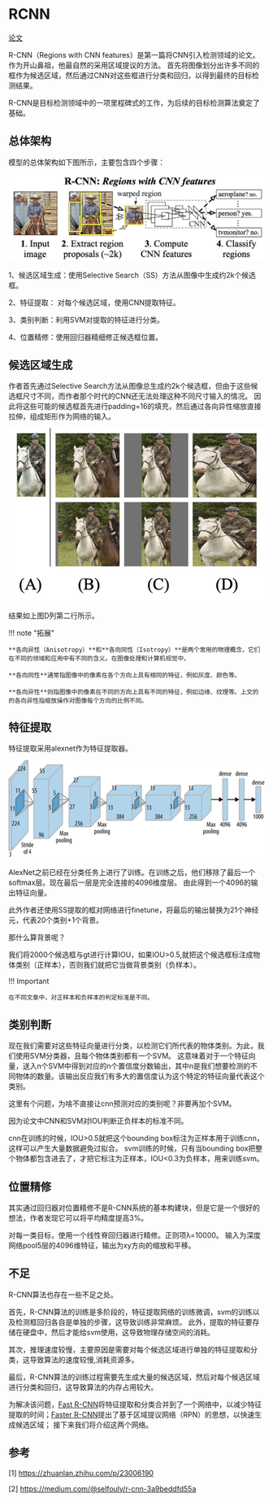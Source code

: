 # RCNN

[论文](https://arxiv.org/pdf/1311.2524.pdf)

R-CNN（Regions with CNN features）是第一篇将CNN引入检测领域的论文。作为开山鼻祖，他最自然的采用<def>区域提议</def>的方法。
首先将图像划分出许多不同的框作为候选区域，然后通过CNN对这些框进行分类和回归，以得到最终的目标检测结果。

R-CNN是目标检测领域中的一项里程碑式的工作，为后续的目标检测算法奠定了基础。

## 总体架构

模型的总体架构如下图所示，主要包含四个步骤：

![](../img/05/02/RCNN.jpg)

1、候选区域生成：使用<def>Selective Search（SS）</def>方法从图像中生成约2k个候选框。

2、特征提取： 对每个候选区域，使用CNN提取特征。

3、类别判断：利用SVM对提取的特征进行分类。

4、位置精修：使用回归器精细修正候选框位置。

## 候选区域生成

作者首先通过<def>Selective Search</def>方法从图像总生成约2k个候选框，但由于这些候选框尺寸不同，而作者那个时代的CNN还无法处理这种不同尺寸输入的情况。
因此将这些可能的候选框首先进行padding=16的填充，然后通过<def>各向异性</def>缩放直接拉伸，组成矩形作为网络的输入。

![](../img/05/02/ssbox.jpg)

结果如上图D列第二行所示。

!!! note "拓展"

    **各向异性（Anisotropy）**和**各向同性（Isotropy）**是两个常用的物理概念，它们在不同的领域和应用中有不同的含义。在图像处理和计算机视觉中，

    **各向同性**通常指图像中的像素在各个方向上具有相同的特征，例如灰度、颜色等。

    **各向异性**则指图像中的像素在不同的方向上具有不同的特征，例如边缘、纹理等。上文的的各向异性指缩放操作对图像每个方向的比例不同。

    

## 特征提取

特征提取采用alexnet作为特征提取器。

![](../img/05/02/alexnet.png)

AlexNet之前已经在分类任务上进行了训练。在训练之后，他们移除了最后一个softmax层。现在最后一层是完全连接的4096维度层。
由此得到一个4096的输出特征向量。

此外作者还使用SS提取的框对网络进行finetune，将最后的输出替换为21个神经元，代表20个类别+1个背景。

那什么算背景呢？

我们将2000个候选框与gt进行计算IOU，如果IOU>0.5,就把这个候选框标注成<def>物体类别（正样本）</def>，否则我们就把它当做<def>背景类别（负样本）</def>。

!!! Important

    在不同文章中，对正样本和负样本的判定标准是不同。

## 类别判断

现在我们需要对这些特征向量进行分类，以检测它们所代表的物体类别。为此，我们使用SVM分类器，且每个物体类别都有一个SVM。
这意味着对于一个特征向量，送入n个SVM中得到对应的n个置信度分数输出，其中n是我们想要检测的不同物体的数量。该输出反应我们有多大的置信度认为这个特定的特征向量代表这个类别。

这里有个问题，为啥不直接让cnn预测对应的类别呢？非要再加个SVM。

因为论文中CNN和SVM对IOU判断正负样本的标准不同。

cnn在训练的时候，IOU>0.5就把这个bounding box标注为正样本用于训练cnn，这样可以产生大量数据避免过拟合。
svm训练的时候，只有当bounding box把整个物体都包含进去了，才把它标注为正样本，IOU<0.3为负样本，用来训练svm。

## 位置精修

其实通过回归器对位置精修不是R-CNN系统的基本构建块，但是它是一个很好的想法，作者发现它可以将平均精度提高3%。

对每一类目标，使用一个线性脊回归器进行精修。正则项λ=10000。 输入为深度网络pool5层的4096维特征，输出为xy方向的缩放和平移。 


## 不足

R-CNN算法也存在一些不足之处。

首先，R-CNN算法的训练是多阶段的，特征提取网络的训练微调，svm的训练以及检测框回归各自是单独的步骤，这导致训练非常麻烦。
此外，提取的特征要存储在硬盘中，然后才能给svm使用，这导致物理存储空间的消耗。

其次，推理速度较慢，主要原因是需要对每个候选区域进行单独的特征提取和分类，这导致算法的速度较慢,消耗资源多。

最后，R-CNN算法的训练过程需要先生成大量的候选区域，然后对每个候选区域进行分类和回归，这导致算法的内存占用较大。

为解决该问题，[Fast R-CNN](./03%20Fast%20RCNN.md)将特征提取和分类合并到了一个网络中，以减少特征提取的时间；[Faster R-CNN](./04%20Faster%20RCNN.md)提出了基于<def>区域提议网络（RPN）</def>的思想，以快速生成候选区域；
接下来我们将介绍这两个网络。

## 参考
[1] https://zhuanlan.zhihu.com/p/23006190

[2] https://medium.com/@selfouly/r-cnn-3a9beddfd55a



